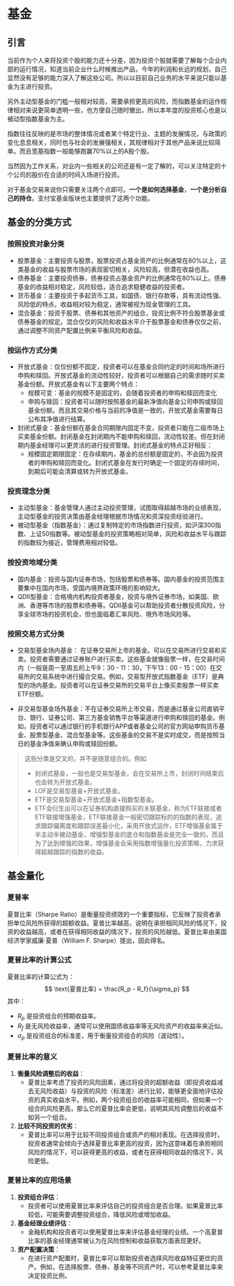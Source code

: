 # 基金
## 引言

当前作为个人来将投资个股的能力还十分差，因为投资个股就需要了解每个企业内部的运行情况，知道当前企业什么时候推出产品，今年的利润和长远的规划，自己显然没有足够的能力深入了解这些公司。所以以目前自己业务的水平来说只能以基金为主进行投资。

另外主动型基金的门槛一般相对较高，需要承担更高的风险，而指数基金的运作规律相对来说更简单透明一些，也方便自己随时撤出，所以本年度的投资核心也是以被动型指数基金为主。

指数往往反映的是市场的整体情况或者某个特定行业、主题的发展情况，与政策的变化息息相关，同时也与社会的发展强相关，其规律相对于其他产品来说比较简单。而且宽基指数一般能够跑赢70%以上的A股个股。


当然因为工作关系，对业内一些相关的公司还是有一定了解的，可以关注特定的十个公司的股价在合适的时间入场进行投资。

对于基金交易来说你只需要关注两个点即可。**一个是如何选择基金**，**一个是分析自己的持仓**。支付宝基金版块也主要提供了这两个功能。

## 基金的分类方式


### 按照投资对象分类

* 股票基金：主要投资与股票，股票投资占基金资产的比例通常在80%以上，这类基金的收益与股票市场的表现密切相关，风险较高，但潜在收益也高。
* 债券基金：主要投资债券，债券投资占基金资产的比例通常在80%以上。债券基金的收益相对稳定，风险较低，适合追求稳健收益的投资者。
* 货币基金：主要投资于多起货币工具，如国债、银行存款等，具有流动性强、风险低的特点，收益相对较为稳定，通常被视为现金管理的工具。
* 混合基金：投资于股票、债券和其他资产的组合，投资比例不符合股票基金或债券基金的规定。混合仅仅的风险和收益水平介于股票基金和债券仅仅之前，通过调整不同资产配置比例来平衡风险和收益。

### 按运作方式分类

* 开放式基金：仅仅份额不固定，投资者可以在基金合同约定的时间和场所进行申购和赎回。开放式基金的流动性较好，投资者可以根据自己的需求随时买卖基金份额。开放式基金有以下主要两个特点：
  * 规模可变：基金的规模不是固定的，会随着投资者的申购和赎回而变化
  * 申购与赎回：投资者可以随时按照基金的最新净值向基金公司申购或赎回基金份额。而且其交易价格与当前的净值是一致的，开放式基金需要每日公布其净值进行结算。
* 封闭式基金：基金份额在基金合同期限内固定不变，投资者只能在二级市场上买卖基金份额。封闭基金在封闭期内不能申购和赎回，流动性较差。但在封闭期内基金经理可以更灵活的进行投资管理。封闭式基金的特点正好相反：
  * 规模固定期限固定：在存续期内，基金的总份额是固定的，不会因为投资者的申购和赎回而变化。封闭式基金在发行时确定一个固定的存续时间，到期后可能会清算或转为开放式基金。
  

### 投资理念分类

* 主动型基金：基金管理人通过主动投资管理，试图取得超越市场的业绩表现，主动型基金的投资决策由基金经理根据市场情况和资深投资经验进行。
* 被动型基金（指数基金）：通过复制特定的市场指数进行投资，如沪深300指数、上证50指数等。被动型基金的投资策略相对简单，风险和收益水平与跟踪的指数较为接近，管理费用相对较低。


### 按投资地域分类

* 国内基金：投资与国内证券市场，包括股票和债券等。国内基金的投资范围主要集中在国内市场，受国内境界政策环境的影响较大。
* QDII型基金：合格境内机构投资者基金，投资与境外证券市场，如美国、欧洲、香港等市场的股票和债券等。QDII基金可以帮助投资者分散投资风险，分享全球市场的投资机会，但也面临着汇率风险、境外市场风险等。

### 按照交易方式分类


* 交易型基金场内基金： 在证券交易所上市的基金。可以在交易所进行交易和买卖。投资者需要通过证券账户进行买卖。这些基金就像股票一样，在交易时间内（一般是周一至周五的上午9：30 - 11：30，下午13：00 - 15：00）在交易所的交易系统中进行撮合交易。例如，交易型开放式指数基金（ETF）是典型的场内基金。投资者可以在证券交易所的交易平台上像买卖股票一样买卖ETF份额。

* 非交易型基金场外基金：不在证券交易所上市交易，而是通过基金公司直销平台、银行、证券公司、第三方基金销售平台等渠道进行申购和赎回的基金。例如，投资者可以通过银行的手机银行APP或者基金公司的官方网站申购货币基金、股票型基金、混合型基金等。这些基金的交易不是实时成交，而是按照当日的基金净值来确认申购或赎回份额。



> 这些分类是交叉的，并不是随意组合的。例如
> * 封闭式基金，一般也是交易型基金，会在交易所上市，封闭时间结束后也会转为开放式基金。
> * LOF是交易型基金+开放式基金。
> * ETF是交易型基金+开放式基金+指数型基金。
> * ETF会衍生出可以在证券机构直接购买的关联基金，称为ETF联接或者ETF联接增强基金，ETF联接基金一般密切跟踪标的的指数的表现，追求跟踪偏离度和跟踪误差最小化，采用开放式运作，ETF增强基金属于半主动半被动基金，增强型基金的底仓和指数基金是完全一致的，而且为了达到增强的效果，增强基金会采用指数增强量化投资策略，力求获得超越跟踪的指数的收益。


## 基金量化


### 夏普率

夏普比率（Sharpe Ratio）是衡量投资绩效的一个重要指标，它反映了投资者承担单位风险所获得的超额收益。夏普比率越高，说明在承担相同风险的情况下，投资的收益越高，或者在获得相同收益的情况下，投资的风险越低。夏普比率由美国经济学家威廉·夏普（William F. Sharpe）提出，因此得名。

### 夏普比率的计算公式
夏普比率的计算公式为：
$$
\text{夏普比率} = \frac{R_p - R_f}{\sigma_p}
$$
其中：
- $R_p$ 是投资组合的预期收益率。
- $R_f$ 是无风险收益率，通常可以使用国债收益率等无风险资产的收益率来近似。
- $\sigma_p$ 是投资组合的标准差，用于衡量投资组合的风险（波动性）。

### 夏普比率的意义
1. **衡量风险调整后的收益**：
   - 夏普比率考虑了投资的风险因素，通过将投资的超额收益（即投资收益减去无风险收益）与投资的风险（标准差）进行比较，能够更全面地评估投资的真实收益水平。例如，两个投资组合的收益率可能相同，但如果一个组合的风险更高，那么它的夏普比率会更低，说明其风险调整后的收益不如另一个组合。
2. **比较不同投资的优劣**：
   - 夏普比率可以用于比较不同投资组合或资产的相对表现。在选择投资时，投资者通常会倾向于选择夏普比率更高的投资，因为这意味着在承担相同风险的情况下，可以获得更高的收益，或者在获得相同收益的情况下，风险更低。

### 夏普比率的应用场景
1. **投资组合评估**：
   - 投资者可以使用夏普比率来评估自己的投资组合是否合理。如果夏普比率较低，可能需要调整投资组合，降低风险或增加收益。
2. **基金经理业绩评估**：
   - 金融机构和投资者可以使用夏普比率来评估基金经理的业绩。一个高夏普比率的基金经理通常被认为在风险控制和收益获取方面表现更好。
3. **资产配置决策**：
   - 在进行资产配置时，夏普比率可以帮助投资者选择风险收益特征更优的资产。例如，在选择股票、债券、基金等不同资产时，可以参考夏普比率来决定投资比例。
